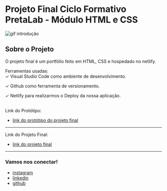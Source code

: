 # Projeto Final Ciclo Formativo PretaLab - Módulo HTML e CSS

![gif introdução](https://i.giphy.com/media/WPOXzVulDbJwk/giphy.webp)

## Sobre o Projeto
O projeto final é um portfólio feito em HTML, CSS e hospedado no netlify.

Ferramentas usadas:
<br>
✓	Visual Studio Code como ambiente de desenvolvimento.

✓	Github como ferramenta de versionamento.

✓	Netlify para realizarmos o Deploy da nossa aplicação.

<br>
Link do Protótipo:

- [link do protótipo do projeto final](https://www.figma.com/file/dykEV9jRKyK7K83CQ74zfP/Portfolio-Ciclo-Formativo-II---M%C3%B3dulo-I?node-id=0%3A1)

---

Link do Projeto Final:

- [link do projeto final](https://thais-curriculo.netlify.app/)

---

### Vamos nos conectar!

- [instagram](https://www.instagram.com/soutfsantos)
- [linkedin](https://www.linkedin.com/in/thaisferreirasantos/)
- [github](https://github.com/thferreirasa)

<br>